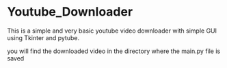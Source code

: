 # Youtube_Downloader
This is a simple and very basic youtube video downloader with simple GUI using Tkinter and pytube.

you will find the downloaded video in the directory where the main.py file is saved 
